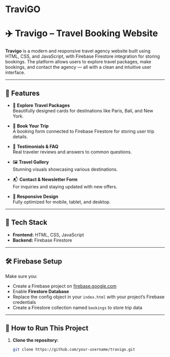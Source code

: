 # TraviGO

# ✈️ Travigo – Travel Booking Website

**Travigo** is a modern and responsive travel agency website built using HTML, CSS, and JavaScript, with Firebase Firestore integration for storing bookings. The platform allows users to explore travel packages, make bookings, and contact the agency — all with a clean and intuitive user interface.

---

## 🌟 Features

- 🧳 **Explore Travel Packages**  
  Beautifully designed cards for destinations like Paris, Bali, and New York.

- 📆 **Book Your Trip**  
  A booking form connected to Firebase Firestore for storing user trip details.

- 💬 **Testimonials & FAQ**  
  Real traveler reviews and answers to common questions.

- 🖼️ **Travel Gallery**  
  Stunning visuals showcasing various destinations.

- 📬 **Contact & Newsletter Form**  
  For inquiries and staying updated with new offers.

- 📱 **Responsive Design**  
  Fully optimized for mobile, tablet, and desktop.

---

## 🔧 Tech Stack

- **Frontend:** HTML, CSS, JavaScript  
- **Backend:** Firebase Firestore

---

## 🛠️ Firebase Setup

Make sure you:
- Create a Firebase project on [firebase.google.com](https://firebase.google.com)
- Enable **Firestore Database**
- Replace the config object in your `index.html` with your project’s Firebase credentials
- Create a Firestore collection named `bookings` to store trip data

---

## 🚀 How to Run This Project

1. **Clone the repository:**
   ```bash
   git clone https://github.com/your-username/travigo.git
